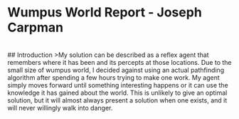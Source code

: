 Wumpus World Report - Joseph Carpman
==============

<br>
##   Introduction
>My solution can be described as a reflex agent that remembers where it has been and its percepts at those locations. Due to the small size of wumpus world, I decided against using an actual pathfinding algorithm after spending a few hours trying to make one work. My agent simply moves forward until something interesting happens or it can use the knowledge it has gained about the world. This is unlikely to give an optimal solution, but it will almost always present a solution when one exists, and it will never willingly walk into danger.



